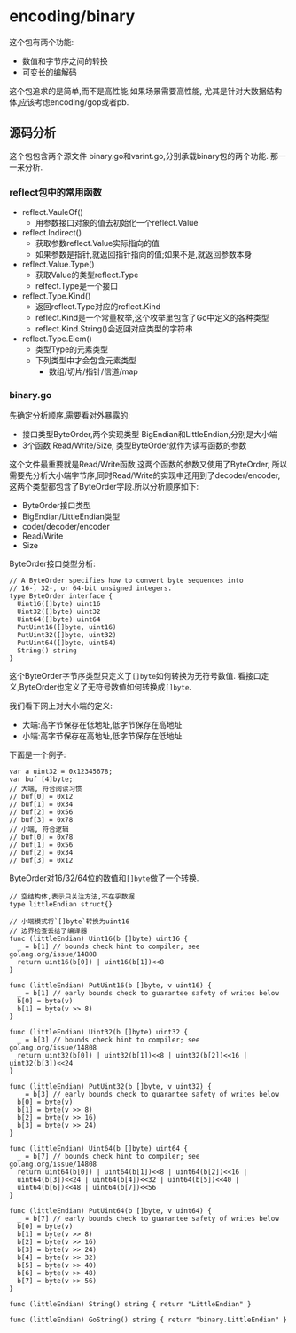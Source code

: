 # encoding/binary

这个包有两个功能:

- 数值和字节序之间的转换
- 可变长的编解码

这个包追求的是简单,而不是高性能,如果场景需要高性能,
尤其是针对大数据结构体,应该考虑encoding/gop或者pb.

## 源码分析

这个包包含两个源文件 binary.go和varint.go,分别承载binary包的两个功能.
那一一来分析.

### reflect包中的常用函数

- reflect.VauleOf()
  - 用参数接口对象的值去初始化一个reflect.Value
- reflect.Indirect()
  - 获取参数reflect.Value实际指向的值
  - 如果参数是指针,就返回指针指向的值;如果不是,就返回参数本身
- reflect.Value.Type()
  - 获取Value的类型reflect.Type
  - relfect.Type是一个接口
- reflect.Type.Kind()
  - 返回reflect.Type对应的reflect.Kind
  - reflect.Kind是一个常量枚举,这个枚举里包含了Go中定义的各种类型
  - reflect.Kind.String()会返回对应类型的字符串
- reflect.Type.Elem()
  - 类型Type的元素类型
  - 下列类型中才会包含元素类型
    - 数组/切片/指针/信道/map

### binary.go

先确定分析顺序.需要看对外暴露的:

- 接口类型ByteOrder,两个实现类型 BigEndian和LittleEndian,分别是大小端
- 3个函数 Read/Write/Size, 类型ByteOrder就作为读写函数的参数

这个文件最重要就是Read/Write函数,这两个函数的参数又使用了ByteOrder,
所以需要先分析大小端字节序,同时Read/Write的实现中还用到了decoder/encoder,
这两个类型都包含了ByteOrder字段.所以分析顺序如下:

- ByteOrder接口类型
- BigEndian/LittleEndian类型
- coder/decoder/encoder
- Read/Write
- Size

ByteOrder接口类型分析:

    // A ByteOrder specifies how to convert byte sequences into
    // 16-, 32-, or 64-bit unsigned integers.
    type ByteOrder interface {
      Uint16([]byte) uint16
      Uint32([]byte) uint32
      Uint64([]byte) uint64
      PutUint16([]byte, uint16)
      PutUint32([]byte, uint32)
      PutUint64([]byte, uint64)
      String() string
    }

这个ByteOrder字节序类型只定义了`[]byte`如何转换为无符号数值.
看接口定义,ByteOrder也定义了无符号数值如何转换成`[]byte`.

我们看下网上对大小端的定义:

- 大端:高字节保存在低地址,低字节保存在高地址
- 小端:高字节保存在高地址,低字节保存在低地址

下面是一个例子:

    var a uint32 = 0x12345678;
    var buf [4]byte;
    // 大端, 符合阅读习惯
    // buf[0] = 0x12
    // buf[1] = 0x34
    // buf[2] = 0x56
    // buf[3] = 0x78
    // 小端, 符合逻辑
    // buf[0] = 0x78
    // buf[1] = 0x56
    // buf[2] = 0x34
    // buf[3] = 0x12

ByteOrder对16/32/64位的数值和`[]byte`做了一个转换.

    // 空结构体,表示只关注方法,不在乎数据
    type littleEndian struct{}

    // 小端模式将`[]byte`转换为uint16
    // 边界检查丢给了编译器
    func (littleEndian) Uint16(b []byte) uint16 {
      _ = b[1] // bounds check hint to compiler; see golang.org/issue/14808
      return uint16(b[0]) | uint16(b[1])<<8
    }

    func (littleEndian) PutUint16(b []byte, v uint16) {
      _ = b[1] // early bounds check to guarantee safety of writes below
      b[0] = byte(v)
      b[1] = byte(v >> 8)
    }

    func (littleEndian) Uint32(b []byte) uint32 {
      _ = b[3] // bounds check hint to compiler; see golang.org/issue/14808
      return uint32(b[0]) | uint32(b[1])<<8 | uint32(b[2])<<16 | uint32(b[3])<<24
    }

    func (littleEndian) PutUint32(b []byte, v uint32) {
      _ = b[3] // early bounds check to guarantee safety of writes below
      b[0] = byte(v)
      b[1] = byte(v >> 8)
      b[2] = byte(v >> 16)
      b[3] = byte(v >> 24)
    }

    func (littleEndian) Uint64(b []byte) uint64 {
      _ = b[7] // bounds check hint to compiler; see golang.org/issue/14808
      return uint64(b[0]) | uint64(b[1])<<8 | uint64(b[2])<<16 |
      uint64(b[3])<<24 | uint64(b[4])<<32 | uint64(b[5])<<40 |
      uint64(b[6])<<48 | uint64(b[7])<<56
    }

    func (littleEndian) PutUint64(b []byte, v uint64) {
      _ = b[7] // early bounds check to guarantee safety of writes below
      b[0] = byte(v)
      b[1] = byte(v >> 8)
      b[2] = byte(v >> 16)
      b[3] = byte(v >> 24)
      b[4] = byte(v >> 32)
      b[5] = byte(v >> 40)
      b[6] = byte(v >> 48)
      b[7] = byte(v >> 56)
    }

    func (littleEndian) String() string { return "LittleEndian" }

    func (littleEndian) GoString() string { return "binary.LittleEndian" }
